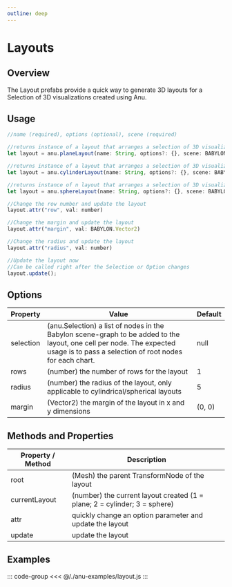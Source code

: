 ```yaml
---
outline: deep
---
```


<script setup>
  //import singleView from  "../../vue_components/singleView.vue"
  import { layout } from  "../../anu-examples/layout.js"
</script>

# Layouts

## Overview 
The Layout prefabs provide a quick way to generate 3D layouts for a Selection of 3D visualizations created using Anu. 

## Usage 

```js
//name (required), options (optional), scene (required) 

//returns instance of a layout that arranges a selection of 3D visualizations on a 2D flat grid 
let layout = anu.planeLayout(name: String, options?: {}, scene: BABYLON.Scene);

//returns instance of a layout that arranges a selection of 3D visualizations on a 3D cylindrical grid 
let layout = anu.cylinderLayout(name: String, options?: {}, scene: BABYLON.Scene);

//returns instance of n layout that arranges a selection of 3D visualizations on a 3D spherical grid 
let layout = anu.sphereLayout(name: String, options?: {}, scene: BABYLON.Scene);

//Change the row number and update the layout
layout.attr("row", val: number)

//Change the margin and update the layout
layout.attr("margin", val: BABYLON.Vector2)

//Change the radius and update the layout
layout.attr("radius", val: number)

//Update the layout now
//Can be called right after the Selection or Option changes
layout.update();

```

## Options

| Property       |      Value      |  Default |
| ------------- | ------------- | ------------- |
|   selection  | (anu.Selection) a list of nodes in the Babylon scene-graph to be added to the layout, one cell per node. The expected usage is to pass a selection of root nodes for each chart. | null |
| rows    | (number)  the number of rows for the layout   |   1 |
| radius    |   (number) the radius of the layout, only applicable to cylindrical/spherical layouts | 5 |
| margin   |   (Vector2) the margin of the layout in x and y dimensions  | (0, 0) |

## Methods and Properties 

| Property / Method      |      Description     |  
| ------------- | ------------- | 
|   root  |  (Mesh) the parent TransformNode of the layout  |
|   currentLayout  |  (number) the current layout created (1 = plane; 2 = cylinder; 3 = sphere)  |
|   attr  |  quickly change an option parameter and update the layout |
|   update  | update the layout |

## Examples

<singleView :scene="layout" />

::: code-group
<<< @/./anu-examples/layout.js 
:::